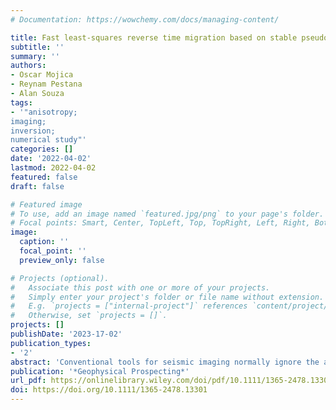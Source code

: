 ```yaml
---
# Documentation: https://wowchemy.com/docs/managing-content/

title: Fast least-squares reverse time migration based on stable pseudo-acoustic wave equations for tilted transverse isotropic media
subtitle: ''
summary: ''
authors:
- Oscar Mojica
- Reynam Pestana
- Alan Souza
tags:
- '"anisotropy;
imaging;
inversion;
numerical study"'
categories: []
date: '2022-04-02'
lastmod: 2022-04-02
featured: false
draft: false

# Featured image
# To use, add an image named `featured.jpg/png` to your page's folder.
# Focal points: Smart, Center, TopLeft, Top, TopRight, Left, Right, BottomLeft, Bottom, BottomRight.
image:
  caption: ''
  focal_point: ''
  preview_only: false

# Projects (optional).
#   Associate this post with one or more of your projects.
#   Simply enter your project's folder or file name without extension.
#   E.g. `projects = ["internal-project"]` references `content/project/deep-learning/index.md`.
#   Otherwise, set `projects = []`.
projects: []
publishDate: '2023-17-02'
publication_types:
- '2'
abstract: 'Conventional tools for seismic imaging normally ignore the anisotropy of the media to produce images of the subsurface, and such omission reduces the quality of the images. Therefore, it is necessary to develop methods which account for subsurface anisotropic properties in order to produce more accurate images. In this paper, we present a least-squares reverse time migration based on the coupled pseudo-acoustic equations for tilted transverse isotropic media. Thus, from the stable pseudo-acoustic wave equation for such media, we derive the linearized modelling (Born modelling) and adjoint migration operators to implement a least-squares reverse time migration. Then, to save time and effort on development, while ensuring optimal performance of the inversion, we based our implementation on the domain-specific language Devito, which, in turn, allowed us to easily verify the correctness of the developed operators. Synthetic examples demonstrate the validity of our approach in dealing with tilted transverse isotropic media.'
publication: '*Geophysical Prospecting*'
url_pdf: https://onlinelibrary.wiley.com/doi/pdf/10.1111/1365-2478.13301
doi: https://doi.org/10.1111/1365-2478.13301
---
```

